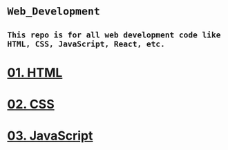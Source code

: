 # **`Web_Development`**

## `This repo is for all web development code like HTML, CSS, JavaScript, React, etc.`

# [01. HTML](./01.%20HTML/)

# [02. CSS](./02.%20CSS/)

# [03. JavaScript](./03.%20JavaScript/)